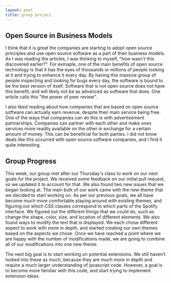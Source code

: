 ```yaml
---
layout: post
title: group project
---
```


## Open Source in Business Models

I think that it is great the companies are starting to adopt open source principles and use open source software as a part of their business models. As I was reading the articles, I was thinking to myself, "how wasn't this discovered earlier?". For exmaple, one of the main benefits of open source technology is that it has the eyes of thousands or millions of people looking at it and trying to enhance it every day. By having this massive group of people inspecting and looking for bugs every day, the software is bound to be the best version of itself. Software that is not open source does not have this benefit, and will likely not be as advanced as software that does. One article calls this "the power of peer review". 

<!--more-->

I also liked reading about how companies that are based on open source software can actually earn revenue, despite their main service being free. One of the ways that companies can do this is with advertisement partnerships. Companies can partner with each other and make ones services more readily available on the other in exchange for a certain amount of money. This can be beneficial for both parties. I did not know deals like this occurred with open source software companies, and I find it quite interesting. 


## Group Progress

This week, our group met after our Thursday's class to work on our next goals for the project. We received some feedback on our initial pull request, so we updated it to account for that. We also found two new issues that we began looking at. The main bulk of our work came with the new theme that we decided to start working on. As per our previous goals, we all have become much more comfortable playing around with existing themes, and figuring out which CSS classes correspond to which parts of the Spotify interface. We figured out the different things that we could do, such as change the shape, color, size, and location of different elements. We also found ways to modify the text that is displayed. We each chose different aspect to work with more in depth, and started creating our own themes based on the aspects we chose. Once we have reached a point where we are happy with the number of modifications made, we are going to combine all of our modifications into one new theme. 

The next big goal is to start working on potential extensions. We still haven't looked into these as much, because they are much more in depth and require a much larger understanding of javascript code. However, a goal is to become more familiar with this code, and start trying to implement extension ideas. 













